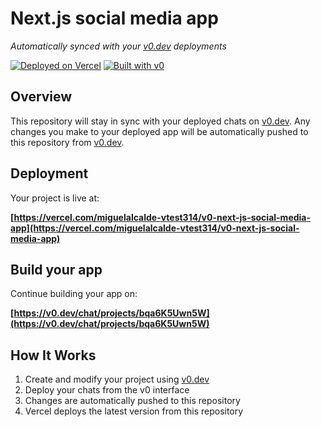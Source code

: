 # Next.js social media app

*Automatically synced with your [v0.dev](https://v0.dev) deployments*

[![Deployed on Vercel](https://img.shields.io/badge/Deployed%20on-Vercel-black?style=for-the-badge&logo=vercel)](https://vercel.com/miguelalcalde-vtest314/v0-next-js-social-media-app)
[![Built with v0](https://img.shields.io/badge/Built%20with-v0.dev-black?style=for-the-badge)](https://v0.dev/chat/projects/bqa6K5Uwn5W)

## Overview

This repository will stay in sync with your deployed chats on [v0.dev](https://v0.dev).
Any changes you make to your deployed app will be automatically pushed to this repository from [v0.dev](https://v0.dev).

## Deployment

Your project is live at:

**[https://vercel.com/miguelalcalde-vtest314/v0-next-js-social-media-app](https://vercel.com/miguelalcalde-vtest314/v0-next-js-social-media-app)**

## Build your app

Continue building your app on:

**[https://v0.dev/chat/projects/bqa6K5Uwn5W](https://v0.dev/chat/projects/bqa6K5Uwn5W)**

## How It Works

1. Create and modify your project using [v0.dev](https://v0.dev)
2. Deploy your chats from the v0 interface
3. Changes are automatically pushed to this repository
4. Vercel deploys the latest version from this repository
